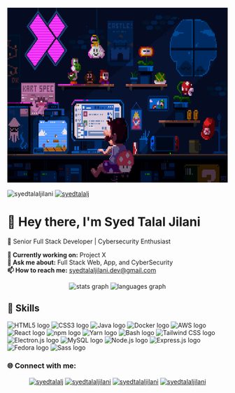 <!-- Your GitHub Profile README -->

<!-- Header Section -->
<p align="center"> 
  <img src="start.gif" height="400">
</p>

<!-- Badges and Views Section -->
<p align="left"> 
  <img src="https://komarev.com/ghpvc/?username=syedtalaljilani&label=Profile%20views&color=0e75b6&style=flat" alt="syedtalaljilani" />
  <a href="https://twitter.com/syedtalalj" target="blank"><img src="https://img.shields.io/twitter/follow/syedtalalj?logo=twitter&style=for-the-badge" alt="syedtalalj" /></a>
</p>

<!-- Introduction Section -->
<div align="left">
  <h1>👋 Hey there, I'm Syed Talal Jilani</h1>
  <p>🚀 Senior Full Stack Developer | Cybersecurity Enthusiast</p>
</div>

<!-- Current Work and Contact Section -->
<p align="left"> 
  <strong>🔭 Currently working on:</strong> Project X
  <br>
  <strong>💬 Ask me about:</strong> Full Stack Web, App, and CyberSecurity
  <br>
  <strong>📫 How to reach me:</strong> <a href="mailto:syedtalaljilani.dev@gmail.com">syedtalaljilani.dev@gmail.com</a>

</p>

<!-- GitHub Stats and Languages Section -->
<div align="center">
  <img src="https://github-readme-stats.vercel.app/api?username=syedtalaljilani&hide_title=false&hide_rank=false&show_icons=true&include_all_commits=true&count_private=true&disable_animations=false&theme=dracula&locale=en&hide_border=false" height="150" alt="stats graph" />
  <img src="https://github-readme-stats.vercel.app/api/top-langs?username=syedtalaljilani&locale=en&hide_title=false&layout=compact&card_width=320&langs_count=5&theme=dracula&hide_border=false" height="150" alt="languages graph" />
</div>

<!-- Skills Section -->
<div align="left">
  <h2>🚀 Skills</h2>
<img src="https://cdn.jsdelivr.net/gh/devicons/devicon/icons/html5/html5-original.svg" height="70" alt="HTML5 logo" />
<img src="https://cdn.jsdelivr.net/gh/devicons/devicon/icons/css3/css3-original.svg" height="70" alt="CSS3 logo" />
<img src="https://cdn.jsdelivr.net/gh/devicons/devicon/icons/java/java-original.svg" height="70" alt="Java logo" />
<img src="https://cdn.jsdelivr.net/gh/devicons/devicon/icons/docker/docker-original.svg" height="70" alt="Docker logo" />
<img src="https://cdn.jsdelivr.net/gh/devicons/devicon/icons/amazonwebservices/amazonwebservices-original.svg" height="70" alt="AWS logo" />
<img src="https://cdn.jsdelivr.net/gh/devicons/devicon/icons/react/react-original.svg" height="70" alt="React logo" />
<img src="https://cdn.jsdelivr.net/gh/devicons/devicon/icons/npm/npm-original-wordmark.svg" height="70" alt="npm logo" />
<img src="https://cdn.jsdelivr.net/gh/devicons/devicon/icons/yarn/yarn-original.svg" height="70" alt="Yarn logo" />
<img src="https://cdn.jsdelivr.net/gh/devicons/devicon/icons/bash/bash-original.svg" height="70" alt="Bash logo" />
<img src="https://cdn.jsdelivr.net/gh/devicons/devicon/icons/tailwindcss/tailwindcss-plain.svg" height="70" alt="Tailwind CSS logo" />
<img src="https://cdn.jsdelivr.net/gh/devicons/devicon/icons/electron/electron-original.svg" height="70" alt="Electron.js logo" />
<img src="https://cdn.jsdelivr.net/gh/devicons/devicon/icons/mysql/mysql-original.svg" height="70" alt="MySQL logo" />
<img src="https://cdn.jsdelivr.net/gh/devicons/devicon/icons/nodejs/nodejs-original.svg" height="70" alt="Node.js logo" />
<img src="https://cdn.jsdelivr.net/gh/devicons/devicon/icons/express/express-original.svg" height="70" alt="Express.js logo" />
<img src="https://cdn.jsdelivr.net/gh/devicons/devicon/icons/fedora/fedora-original.svg" height="70" alt="Fedora logo" />
<img src="https://cdn.jsdelivr.net/gh/devicons/devicon/icons/sass/sass-original.svg" height="70" alt="Sass logo" />





<!-- Add more skills here -->

  
  
          
</div>

<!-- Social Media and Connect Section -->
<h3 align="left">🌐 Connect with me:</h3>
<p align="center">
  <a href="https://twitter.com/syedtalalj" target="blank"><img align="center" src="https://raw.githubusercontent.com/rahuldkjain/github-profile-readme-generator/master/src/images/icons/Social/twitter.svg" alt="syedtalalj" height="50" width="60" /></a>
  <a href="https://linkedin.com/in/syedtalaljilani" target="blank"><img align="center" src="https://raw.githubusercontent.com/rahuldkjain/github-profile-readme-generator/master/src/images/icons/Social/linked-in-alt.svg" alt="syedtalaljilani" height="50" width="60" /></a>
  <a href="https://fb.com/syedtalaljilani" target="blank"><img align="center" src="https://raw.githubusercontent.com/rahuldkjain/github-profile-readme-generator/master/src/images/icons/Social/facebook.svg" alt="syedtalaljilani" height="50" width="60" /></a>
  <a href="https://instagram.com/syedtalaljilani" target="blank"><img align="center" src="https://raw.githubusercontent.com/rahuldkjain/github-profile-readme-generator/master/src/images/icons/Social/instagram.svg" alt="syedtalaljilani" height="50" width="60" /></a>
</p>


<!-- Holopin and Trophy Section -->

